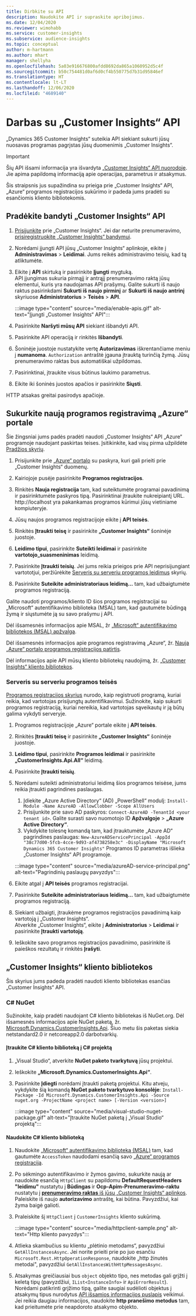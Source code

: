 ```yaml
---
title: Dirbkite su API
description: Naudokite API ir supraskite apribojimus.
ms.date: 12/04/2020
ms.reviewer: wimohabb
ms.service: customer-insights
ms.subservice: audience-insights
ms.topic: conceptual
author: m-hartmann
ms.author: mhart
manager: shellyha
ms.openlocfilehash: 5a03e916676800afdd8692da865a1060952d5c4f
ms.sourcegitcommit: b50c754481d0af6d0cf4b550775d7b31d95846ef
ms.translationtype: HT
ms.contentlocale: lt-LT
ms.lasthandoff: 12/06/2020
ms.locfileid: "4689140"
---
```

# <a name="work-with-customer-insights-apis"></a>Darbas su „Customer Insights“ API

„Dynamics 365 Customer Insights“ suteikia API siekiant sukurti jūsų nuosavas programas pagrįstas jūsų duomenimis „Customer Insights“.

> [!IMPORTANT]
> Šių API išsami informacija yra išvardyta [„Customer Insights“ API nuorodoje](https://developer.ci.ai.dynamics.com/api-details#api=CustomerInsights). Jie apima papildomą informaciją apie operacijas, parametrus ir atsakymus.

Šis straipsnis jus supažindina su prieiga prie „Customer Insights“ API, „Azure“ programos registracijos sukūrimo ir padeda jums pradėti su esančiomis kliento bibliotekomis.

## <a name="get-started-trying-the-customer-insights-apis"></a>Pradėkite bandyti „Customer Insights“ API

1. [Prisijunkite](https://home.ci.ai.dynamics.com) prie „Customer Insights“. Jei dar neturite prenumeravimo, [prisiregistruokite „Customer Insights“ bandymui](https://aka.ms/tryci).

1. Norėdami įjungti API jūsų „Customer Insights“ aplinkoje, eikite į **Administravimas** > **Leidimai**. Jums reikės administravimo teisių, kad tą atliktumėte.

1. Eikite į **API** skirtuką ir pasirinkite **Įjungti** mygtuką.    
   API įjungimas sukuria pirmąjį ir antrąjį prenumeravimo raktą jūsų elementui, kuris yra naudojamas API prašymų. Galite sukurti iš naujo raktus pasirinkdami **Sukurti iš naujo pirminį** ar **Sukurti iš naujo antrinį** skyriuose **Administratorius** > **Teisės** > **API**.

   :::image type="content" source="media/enable-apis.gif" alt-text="Įjungti „Customer Insights“ API":::

1. Pasirinkite **Naršyti mūsų API** siekiant išbandyti API.

1. Pasirinkite API operaciją ir rinkitės **Išbandyti**.

1. Šoninėje juostoje nustatykite vertę **Autorizavimas** iškrentančiame meniu į **numanoma**. `Authorization` antraštė įgauna įtrauktą turinčią žymą. Jūsų prenumeravimo raktas bus automatiškai užpildomas.
  
1. Pasirinktinai, įtraukite visus būtinus laukimo parametrus.

1. Eikite iki šoninės juostos apačios ir pasirinkite **Siųsti**.

HTTP atsakas greitai pasirodys apačioje.

## <a name="create-a-new-app-registration-in-the-azure-portal"></a>Sukurkite naują programos registravimą „Azure“ portale

Šie žingsniai jums padės pradėti naudoti „Customer Insights“ API „Azure“ programoje naudojant paskirtas teises. Įsitikinkite, kad visų pirma užpildėte [Pradžios skyrių](#get-started-trying-the-customer-insights-apis).

1. Prisijunkite prie [„Azure“ portalo](https://portal.azure.com) su paskyra, kuri gali prieiti prie „Customer Insights“ duomenų.

1. Kairiojoje pusėje pasirinkite **Programos registracijos**.

1. Rinkitės **Nauja registracija** tam, kad suteiktumėte programai pavadinimą ir pasirinktumėte paskyros tipą.
   Pasirinktinai įtraukite nukreipiantį URL. http://localhost yra pakankamas programos kūrimui jūsų vietiniame kompiuteryje.

1. Jūsų naujos programos registracijoje eikite į **API teisės**.

1. Rinkitės **Įtraukti teisę** ir pasirinkite **„Customer Insights“** šoninėje juostoje.

1. **Leidimo tipui**, pasirinkite **Suteikti leidimai** ir pasirinkite **vartotojo_suasmeninimas** leidimą.

1. Pasirinkite **Įtraukti teisių**. Jei jums reikia prieigos prie API neprisijungiant vartototjui, peržiūrėkite [Serveris su serveriu programos leidimus](#server-to-server-application-permissions) skyrių.

1. Pasirinkite **Suteikite administratoriaus leidimą...** tam, kad užbaigtumėte programos registraciją.

Galite naudoti programos/kliento ID šios programos registracijai su „Microsoft“ autentifikavimo biblioteka (MSAL) tam, kad gautumėte būdingą žymą ir siųstumėte ją su savo prašymu į API.

Dėl išsamesnės informacijos apie MSAL, žr [„Microsoft“ autentifikavimo bibliotekos (MSAL) apžvalga](https://docs.microsoft.com/azure/active-directory/develop/msal-overview).

Dėl išsamesnės informacijos apie programos registravimą „Azure“, žr. [Nauja „Azure“ portalo programos registracijos patirtis](https://docs.microsoft.com/azure/active-directory/develop/app-registration-portal-training-guide).

Dėl informacijos apie API mūsų kliento bibliotekų naudojimą, žr. [„Customer Insights“ kliento bibliotekos](#customer-insights-client-libraries).

### <a name="server-to-server-application-permissions"></a>Serveris su serveriu programos teisės

[Programos registracijos skyrius](#create-a-new-app-registration-in-the-azure-portal) nurodo, kaip registruoti programą, kuriai reikia, kad vartotojas prisijungtų autentifikavimui. Sužinokite, kaip sukurti programos registraciją, kuriai nereikia, kad vartotojas sąveikautų ir ją būtų galima vykdyti serveryje.

1. Programos registracijoje „Azure“ portale eikite į **API teisės**.

1. Rinkitės **Įtraukti teisę** ir pasirinkite **„Customer Insights“** šoninėje juostoje.

1. **Leidimo tipui**, pasirinkite **Programos leidimai** ir pasirinkite **„CustomerInsights.Api.All“** leidimą.

1. Pasirinkite **Įtraukti teisių**.

1. Norėdami suteikti administratoriui leidimą šios programos teisėse, jums reikia įtraukti pagrindines paslaugas.

   1. Įdiekite „Azure Active Directory“ (AD) „PowerShell“ modulį: `Install-Module -Name AzureAD -AllowClobber -Scope AllUsers`
   1. Prisijunkite prie savo AD paskyros: `Connect-AzureAD -TenantId <your tenant id>`. Galite surasti savo nuomotojo ID **Apžvalgoje** > **„Azure Active Directory“**.
   1. Vykdykite tolesnę komandą tam, kad įtrauktumėte „Azure AD“ pagrindines paslaugas: `New-AzureADServicePrincipal -AppId "38c77d00-5fcb-4cce-9d93-af4738258e3c" -DisplayName "Microsoft Dynamics 365 Customer Insights"` Programos ID parametras išlieka „Customer Insights“ API programoje.

   :::image type="content" source="media/azureAD-service-principal.png" alt-text="Pagrindinių paslaugų pavyzdys":::

1. Eikite atgal į **API teisės** programos registracijai.

1. Pasirinkite **Suteikite administratoriaus leidimą...** tam, kad užbaigtumėte programos registraciją.

1. Siekiant užbaigti, įtraukėme programos registracijos pavadinimą kaip vartotoją į „Customer Insights“.    
   Atverkite „Customer Insights“, eikite į **Administratorius** > **Leidimai** ir pasirinkite **Įtraukti vartotoją**.

1. Ieškokite savo programos registracijos pavadinimo, pasirinkite iš paieškos rezultatų ir rinkitės **Įrašyti**.

## <a name="customer-insights-client-libraries"></a>„Customer Insights“ kliento bibliotekos

Šis skyrius jums padeda pradėti naudoti kliento bibliotekas esančias „Customer Insights“ API.

### <a name="c-nuget"></a>C# NuGet

Sužinokite, kaip pradėti naudojant C# kliento bibliotekas iš NuGet.org. Dėl išsamesnės informacijos apie NuGet paketą, žr. [Microsoft.Dynamics.CustomerInsights.Api](https://www.nuget.org/packages/Microsoft.Dynamics.CustomerInsights.Api/). Šiuo metu šis paketas siekia netstandard2.0 ir netcoreapp2.0 darbotvarkių.

#### <a name="add-the-c-client-library-to-a-c-project"></a>Įtraukite C# kliento biblioteką į C# projektą

1. „Visual Studio“, atverkite **NuGet paketo tvarkytuvą** jūsų projektui.

1. Ieškokite **„Microsoft.Dynamics.CustomerInsights.Api“**.

1. Pasirinkite **Įdiegti** norėdami įtraukti paketą projektui.
   Kitu atveju, vykdykite šią komandą **NuGet paketo tvarkytuvo konsolėje**: `Install-Package -Id Microsoft.Dynamics.CustomerInsights.Api -Source nuget.org -ProjectName <project name> [-Version <version>]`

   :::image type="content" source="media/visual-studio-nuget-package.gif" alt-text="Įtraukite NuGet paketą į „Visual Studio“ projektą":::

#### <a name="use-the-c-client-library"></a>Naudokite C# kliento biblioteką

1. Naudokite [„Microsoft“ autentifikavimo biblioteką (MSAL)](https://docs.microsoft.com/azure/active-directory/develop/msal-overview) tam, kad gautumėte `AccessToken` naudodami esančią savo [„Azure“ programos registraciją](#create-a-new-app-registration-in-the-azure-portal).

1. Po sėkmingo autentifikavimo ir žymos gavimo, sukurkite naują ar naudokite esančią `HttpClient` su papildomu **DefaultRequestHeaders "leidimu"** nustatytu į **Būdingas <access token>** ir **Ocp-Apim-Prenumeravimo-raktu** nustatytu į [**prenumeravimo raktas** iš jūsų „Customer Insights“ aplinkos](#get-started-trying-the-customer-insights-apis).    
   Paleiskite iš naujo **autorizavimo** antraštę, kai būtina. Pavyzdžiui, kai žyma baigė galioti.

1. Praleiskite šį `HttpClient` į `CustomerInsights` kliento sukūrimą.

   :::image type="content" source="media/httpclient-sample.png" alt-text="Http kliento pavyzdys":::

1. Atlieka skambučius su klientu „plėtinio metodams“, pavyzdžiui `GetAllInstancesAsync`. Jei norite prieiti prie po juo esančiu `Microsoft.Rest.HttpOperationResponse`, naudokite „http žinutės metodai", pavyzdžiui `GetAllInstancesWithHttpMessagesAsync`.

1. Atsakymas greičiausiai bus `object` objekto tipo, nes metodas gali grįžti į keletą tipų (pavyzdžiui, `IList<InstanceInfo>` ir `ApiErrorResult`). Norėdami patikrinti grįžimo tipą, galite saugiai sudėlioti objektus į atsakymų tipus nurodytus [API išsamios informacijos puslapis](https://developer.ci.ai.dynamics.com/api-details#api=CustomerInsights) veikimui.    
   Jei reikia daugiau informacijos, naudokite **http pranešimo metodus** tam, kad prieitumėte prie neapdoroto atsakymo objekto.
